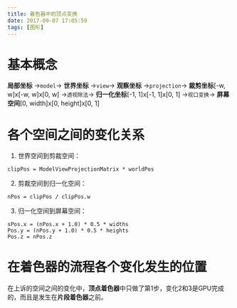 ```yaml
---
title: 着色器中的顶点变换
date: 2017-09-07 17:05:59
tags: [图形]
---
```


# 基本概念
  **局部坐标**
  ->`model`->
  **世界坐标**
  ->`view`->
  **观察坐标**
  ->`projection`->
  **裁剪坐标**[-w, w]x[-w, w]x[0, w]
  ->`透视除法`->
  **归一化坐标**[-1, 1]x[-1, 1]x[0, 1]
  ->`视口变换`->
  **屏幕空间**[0, width]x[0, height]x[0, 1]

# 各个空间之间的变化关系

  1. 世界空间到剪裁空间：
  ```
  clipPos = ModelViewProjectionMatrix * worldPos
  ```
  2. 剪裁空间到归一化空间：
  ```
  nPos = clipPos / clipPos.w
  ```
  3. 归一化空间到屏幕空间：
  ```
  sPos.x = (nPos.x + 1.0) * 0.5 * widths
  Pos.y = (nPos.y + 1.0) * 0.5 * heights
  Pos.z = nPos.z
  ```

# 在着色器的流程各个变化发生的位置
  在上诉的空间之间的变化中，**顶点着色器**中只做了第1步，变化2和3是GPU完成的，而且是发生在**片段着色器**之前。
